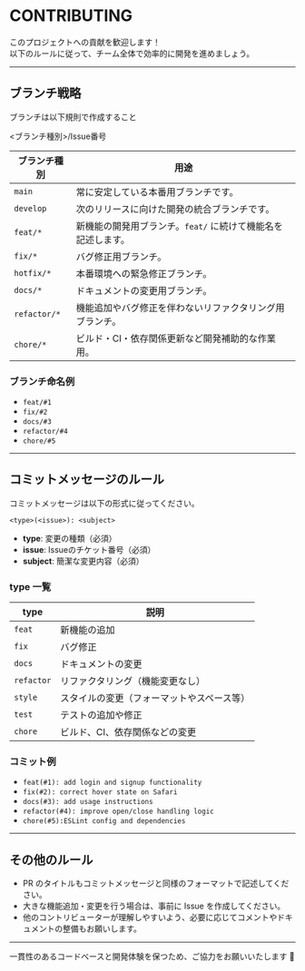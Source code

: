 # CONTRIBUTING

このプロジェクトへの貢献を歓迎します！  
以下のルールに従って、チーム全体で効率的に開発を進めましょう。

---

## ブランチ戦略

ブランチは以下規則で作成すること

<ブランチ種別>/Issue番号

| ブランチ種別 | 用途 |
|--------------|------|
| `main`       | 常に安定している本番用ブランチです。 |
| `develop`    | 次のリリースに向けた開発の統合ブランチです。 |
| `feat/*`  | 新機能の開発用ブランチ。`feat/` に続けて機能名を記述します。 |
| `fix/*`      | バグ修正用ブランチ。 |
| `hotfix/*`   | 本番環境への緊急修正ブランチ。 |
| `docs/*`     | ドキュメントの変更用ブランチ。 |
| `refactor/*` | 機能追加やバグ修正を伴わないリファクタリング用ブランチ。 |
| `chore/*`    | ビルド・CI・依存関係更新など開発補助的な作業用。 |

### ブランチ命名例

- `feat/#1`
- `fix/#2`
- `docs/#3`
- `refactor/#4`
- `chore/#5`

---

## コミットメッセージのルール

コミットメッセージは以下の形式に従ってください。

```
<type>(<issue>): <subject>
```

- **type**: 変更の種類（必須）
- **issue**: Issueのチケット番号（必須）
- **subject**: 簡潔な変更内容（必須）

### type 一覧

| type       | 説明 |
|------------|------|
| `feat`     | 新機能の追加 |
| `fix`      | バグ修正 |
| `docs`     | ドキュメントの変更 |
| `refactor` | リファクタリング（機能変更なし） |
| `style`    | スタイルの変更（フォーマットやスペース等） |
| `test`     | テストの追加や修正 |
| `chore`    | ビルド、CI、依存関係などの変更 |

### コミット例

- `feat(#1): add login and signup functionality`
- `fix(#2): correct hover state on Safari`
- `docs(#3): add usage instructions`
- `refactor(#4): improve open/close handling logic`
- `chore(#5):ESLint config and dependencies`

---

## その他のルール

- PR のタイトルもコミットメッセージと同様のフォーマットで記述してください。
- 大きな機能追加・変更を行う場合は、事前に Issue を作成してください。
- 他のコントリビューターが理解しやすいよう、必要に応じてコメントやドキュメントの整備もお願いします。

---

一貫性のあるコードベースと開発体験を保つため、ご協力をお願いいたします 🙏
